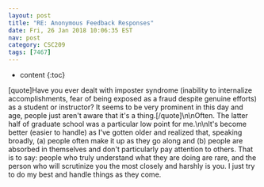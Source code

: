 ```yaml
---
layout: post
title: "RE: Anonymous Feedback Responses"
date: Fri, 26 Jan 2018 10:06:35 EST
nav: post
category: CSC209
tags: [7467]
---
```


* content
{:toc}

[quote]Have you ever dealt with imposter syndrome (inability to internalize accomplishments, fear of being exposed as a fraud despite genuine efforts) as a student or instructor? It seems to be very prominent in this day and age, people just aren't aware that it's a thing.[/quote]\n\nOften. The latter half of graduate school was a particular low point for me.\n\nIt's become better (easier to handle) as I've gotten older and realized that, speaking broadly, (a) people often make it up as they go along and (b) people are absorbed in themselves and don't particularly pay attention to others. That is to say: people who truly understand what they are doing are rare, and the person who will scrutinize you the most closely and harshly is you. I just try to do my best and handle things as they come.
<!-- more -->
<p></p>
